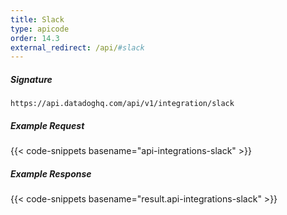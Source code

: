 ```yaml
---
title: Slack
type: apicode
order: 14.3
external_redirect: /api/#slack
---
```


##### Signature
`https://api.datadoghq.com/api/v1/integration/slack`


##### Example Request
{{< code-snippets basename="api-integrations-slack" >}}
##### Example Response
{{< code-snippets basename="result.api-integrations-slack" >}}


